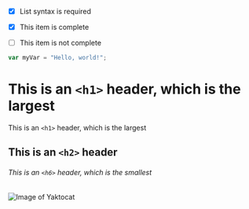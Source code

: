 - [x] List syntax is required
- [x] This item is complete
- [ ] This item is not complete


``` javascript
var myVar = "Hello, world!";
```


# This is an `<h1>` header, which is the largest

This is an `<h1>` header, which is the largest

## This is an `<h2>` header

###### This is an `<h6>` header, which is the smallest

![Image of Yaktocat](https://octodex.github.com/images/yaktocat.png)


